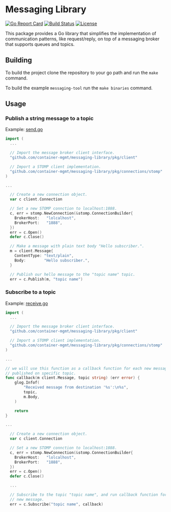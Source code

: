 # Messaging Library

[![Go Report Card](https://goreportcard.com/badge/container-mgmt/messaging-library)](https://goreportcard.com/report/github.com/container-mgmt/messaging-library)
[![Build Status](https://travis-ci.org/container-mgmt/messaging-library.svg?branch=master)](https://travis-ci.org/container-mgmt/messaging-library)
[![License](https://img.shields.io/badge/License-Apache%202.0-blue.svg)](https://opensource.org/licenses/Apache-2.0)

This package provides a Go library that simplifies the implementation of
communication patterns, like request/reply, on top of a messaging broker
that supports queues and topics.

## Building

To build the project clone the repository to your go path and run the
`make` command.

To build the example `messaging-tool` run the `make binaries` command.

## Usage

### Publish a string message to a topic

Example:
[send.go](/cmd/messaging-tool/send.go)

``` go
import (
  ...

  // Import the message broker client interface.
  "github.com/container-mgmt/messaging-library/pkg/client"

  // Import a STOMP client implementation.
  "github.com/container-mgmt/messaging-library/pkg/connections/stomp"
)

...

  // Create a new connection object.
  var c client.Connection

  // Set a new STOMP connction to localhost:1888.
  c, err = stomp.NewConnection(&stomp.ConnectionBuilder{
    BrokerHost:   "lolcalhost",
    BrokerPort:   "1888",
  })
  err = c.Open()
  defer c.Close()

  // Make a message with plain text body "Hello subscriber.".
  m = client.Message{
    ContentType: "text/plain",
    Body:        "Hello subscriber.",
  }

  // Publish our hello message to the "topic name" topic.
  err = c.Publish(m, "topic name")
```

### Subscribe to a topic

Example:
[receive.go](/cmd/messaging-tool/receive.go)


``` go
import (
  ...

  // Import the message broker client interface.
  "github.com/container-mgmt/messaging-library/pkg/client"

  // Import a STOMP client implementation.
  "github.com/container-mgmt/messaging-library/pkg/connections/stomp"
)

...

// we will use this function as a callback function for each new message
// published on specific topic.
func callback(m client.Message, topic string) (err error) {
	glog.Infof(
		"Received message from destination '%s':\n%s",
		topic,
		m.Body,
	)

	return
}

...

  // Create a new connection object.
  var c client.Connection

  // Set a new STOMP connction to localhost:1888.
  c, err = stomp.NewConnection(&stomp.ConnectionBuilder{
    BrokerHost:   "lolcalhost",
    BrokerPort:   "1888",
  })
  err = c.Open()
  defer c.Close()

  ...

  // Subscribe to the topic "topic name", and run callback function for each
  // new message.
  err = c.Subscribe("topic name", callback)
```
